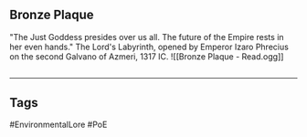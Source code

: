 ## Bronze Plaque
"The Just Goddess presides over us all. The future of the Empire rests in her even hands." The Lord's Labyrinth, opened by Emperor Izaro Phrecius on the second Galvano of Azmeri, 1317 IC.
![[Bronze Plaque - Read.ogg]]

##
---
## Tags
#EnvironmentalLore
#PoE 